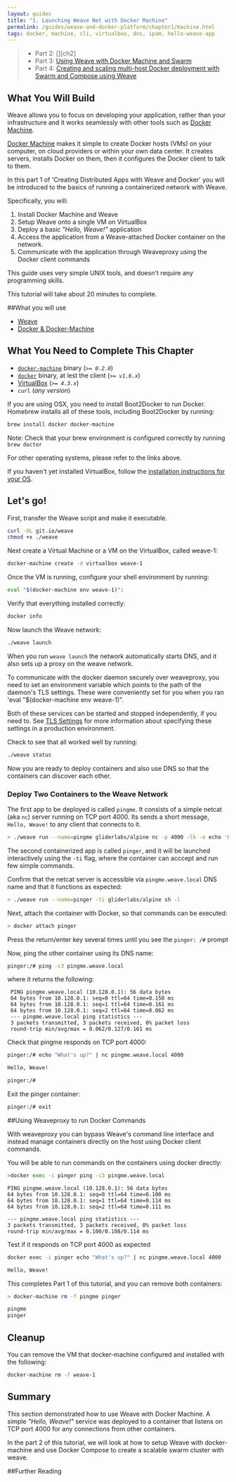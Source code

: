 ```yaml
---
layout: guides
title: "1. Launching Weave Net with Docker Machine"
permalink: /guides/weave-and-docker-platform/chapter1/machine.html
tags: docker, machine, cli, virtualbox, dns, ipam, hello-weave-app
---
```


>
> - Part 2: [][ch2]
> - Part 3: [Using Weave with Docker Machine and Swarm][ch3]
> - Part 4: [Creating and scaling multi-host Docker deployment with Swarm and Compose using Weave][ch4]

## What You Will Build

Weave allows you to focus on developing your application, rather than your infrastructure and it works seamlessly with other tools
such as [Docker Machine](https://docs.docker.com/machine/). 

[Docker Machine](https://docs.docker.com/machine/) makes it simple to create Docker hosts (VMs) on your computer, on cloud providers or within your own data center. It creates servers, installs Docker on them, then it configures the Docker client to talk to them.

In this part 1 of 'Creating Distributed Apps with Weave and Docker' you will be introduced to the basics of running a containerized network with Weave.  

Specifically, you will:

  1. Install Docker Machine and Weave 
  2. Setup Weave onto a single VM on VirtualBox 
  3. Deploy a basic _"Hello, Weave!"_ application
  4. Access the application from a Weave-attached Docker container on the network.
  5. Communicate with the application through Weaveproxy using the Docker client commands

This guide uses very simple UNIX tools, and doesn't require any programming skills. 

This tutorial will take about 20 minutes to complete.


##What you will use

  - [Weave](http://weave.works)
  - [Docker & Docker-Machine](https://docs.docker.com)

## What You Need to Complete This Chapter

  - [`docker-machine`](http://docs.docker.com/machine/#installation) binary (_`>= 0.2.0`_)
  - [`docker`](https://docs.docker.com/installation/#installation) binary, at lest the client (_`>= v1.6.x`_)
  - [VirtualBox](https://www.virtualbox.org/wiki/Downloads) (_`>= 4.3.x`_)
  - `curl` (_any version_)

If you are using OSX, you need to install Boot2Docker to run Docker. Homebrew installs all of these tools, including Boot2Docker by running:

~~~bash
brew install docker docker-machine
~~~

Note: Check that your brew environment is configured correctly by running `brew doctor`

For other operating systems, please refer to the links above.

If you haven't yet installed VirtualBox, follow the [installation instructions for your OS](https://www.virtualbox.org/wiki/Downloads).

## Let's go!

First, transfer the Weave script and make it executable.

~~~bash
curl -OL git.io/weave
chmod +x ./weave
~~~

Next create a Virtual Machine or a VM on the VirtualBox, called weave-1: 

~~~bash
docker-machine create -d virtualbox weave-1
~~~

Once the VM is running, configure your shell environment by running:
 
~~~bash
eval "$(docker-machine env weave-1)":
~~~

Verify that everything installed correctly:

~~~bash
docker info
~~~

Now launch the Weave network:

~~~bash
./weave launch
~~~

When you run `weave launch` the network automatically starts DNS, and it also sets up a proxy on the weave network. 

To communicate with the docker daemon securely over weaveproxy, you need to set an environment variable which points to the path of the daemon's TLS settings. These were conveniently set for you when you ran 'eval "$(docker-machine env weave-1)". 

Both of these services can be started and stopped independently, if you need to.
See [TLS Settings](https://docs.docker.com/articles/https/) for more information about specifying these settings in a production environment. 

Check to see that all worked well by running: 

~~~bash
./weave status
~~~

Now you are ready to deploy containers and also use DNS so that the containers can discover each other.

### Deploy Two Containers to the Weave Network

The first app to be deployed is called `pingme`. It consists of a simple netcat (aka `nc`) server running on TCP port 4000. Its sends a short message, `Hello, Weave!` to any client that connects to it.

~~~bash
> ./weave run --name=pingme gliderlabs/alpine nc -p 4000 -lk -e echo 'Hello, Weave!'
~~~

The second containerized app is called `pinger`, and it will be launched interactively using the `-ti` flag, where the container can acccept and run few simple commands.

Confirm that the netcat server is accessible via `pingme.weave.local` DNS name and that it functions as expected:


~~~bash
> ./weave run --name=pinger -ti gliderlabs/alpine sh -l
~~~

Next, attach the container with Docker, so that commands can be executed:  

~~~bash
> docker attach pinger
~~~

Press the return/enter key several times until you see the `pinger: /#` prompt

Now, ping the other container using its DNS name:

~~~bash
pinger:/# ping -c3 pingme.weave.local
~~~

where it returns the following: 

     PING pingme.weave.local (10.128.0.1): 56 data bytes
     64 bytes from 10.128.0.1: seq=0 ttl=64 time=0.158 ms
     64 bytes from 10.128.0.1: seq=1 ttl=64 time=0.161 ms
     64 bytes from 10.128.0.1: seq=2 ttl=64 time=0.062 ms
     --- pingme.weave.local ping statistics ---
     3 packets transmitted, 3 packets received, 0% packet loss
     round-trip min/avg/max = 0.062/0.127/0.161 ms

Check that pingme responds on TCP port 4000: 

~~~bash
pinger:/# echo "What's up?" | nc pingme.weave.local 4000

Hello, Weave!

pinger:/#
~~~

Exit the pinger container: 

~~~bash
pinger:/# exit
~~~

##Using Weaveproxy to run Docker Commands

With weaveproxy you can bypass Weave's command line interface and instead manage containers directly on the host using Docker client commands. 

You will be able to run commands on the containers using docker directly: 

~~~bash
>docker exec -i pinger ping -c3 pingme.weave.local
~~~

    PING pingme.weave.local (10.128.0.1): 56 data bytes
    64 bytes from 10.128.0.1: seq=0 ttl=64 time=0.100 ms
    64 bytes from 10.128.0.1: seq=1 ttl=64 time=0.114 ms
    64 bytes from 10.128.0.1: seq=2 ttl=64 time=0.111 ms

    --- pingme.weave.local ping statistics ---
    3 packets transmitted, 3 packets received, 0% packet loss
    round-trip min/avg/max = 0.100/0.108/0.114 ms

Test if it responds on TCP port 4000 as expected

~~~bash
docker exec -i pinger echo "What's up?" | nc pingme.weave.local 4000
~~~

~~~bash
Hello, Weave!
~~~

This completes Part 1 of this tutorial, and you can remove both containers:

~~~bash
> docker-machine rm -f pingme pinger
~~~

~~~bash
pingme
pinger
~~~


## Cleanup

You can remove the VM that docker-machine configured and installed with the following:

~~~bash
docker-machine rm -f weave-1
~~~

## Summary

This section demonstrated how to use Weave with Docker Machine. A simple  _"Hello, Weave!"_ service was deployed to a container that listens on TCP port 4000 for any connections from other containers.

In the part 2 of this tutorial, we will look at how to setup Weave with docker-machine and use Docker Compose to create a scalable swarm cluster with weave.

##Further Reading


[ch3]: /guides/weave-and-docker-platform/chapter3/machine-and-swarm-with-weave-proxy.html
[ch4]: /guides/weave-and-docker-platform/chapter4/compose-scalable-swarm-cluster-with-weave.html
